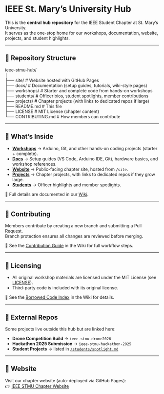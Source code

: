# IEEE St. Mary’s University Hub  

This is the **central hub repository** for the IEEE Student Chapter at St. Mary’s University.  
It serves as the one-stop home for our workshops, documentation, website, projects, and student highlights.  

---

## 📂 Repository Structure  

ieee-stmu-hub/  
│  
├── site/            # Website hosted with GitHub Pages  
├── docs/            # Documentation (setup guides, tutorials, wiki-style pages)  
├── workshops/       # Starter and complete code from hands-on workshops  
├── students/        # Officer bios, student spotlights, member contributions  
├── projects/        # Chapter projects (with links to dedicated repos if large)  
├── README.md        # This file  
├── LICENSE          # MIT License (chapter content)  
└── CONTRIBUTING.md  # How members can contribute  

---

## 🔹 What’s Inside  

- **[Workshops](./workshops/)** → Arduino, Git, and other hands-on coding projects (starter + complete).  
- **[Docs](./docs/)** → Setup guides (VS Code, Arduino IDE, Git), hardware basics, and workshop references.  
- **[Website](./site/)** → Public-facing chapter site, hosted from `/site`.  
- **[Projects](./projects/)** → Chapter projects, with links to dedicated repos if they grow large.  
- **[Students](./students/)** → Officer highlights and member spotlights.  

📖 Full details are documented in our [Wiki](../../wiki).  

---

## 🔹 Contributing  

Members contribute by creating a new branch and submitting a Pull Request.  
Branch protection ensures all changes are reviewed before merging.  

📖 See the [Contribution Guide](../../wiki/Contribution-Guide) in the Wiki for full workflow steps.  

---

## 🔹 Licensing  

- All original workshop materials are licensed under the MIT License (see [LICENSE](./LICENSE)).  
- Third-party code is included with its original license.  

📖 See the [Borrowed Code Index](../../wiki/Borrowed-Code-Index) in the Wiki for details.  

---

## 🔹 External Repos  

Some projects live outside this hub but are linked here:  
- **Drone Competition Build** → `ieee-stmu-drone2026`  
- **Hackathon 2025 Submission** → `ieee-stmu-hackathon-2025`  
- **Student Projects** → listed in [`/students/spotlight.md`](./students/spotlight.md)  

---

## 🔹 Website  

Visit our chapter website (auto-deployed via GitHub Pages):  
👉 [IEEE STMU Chapter Website](https://your-org.github.io/ieee-stmu-hub)  
